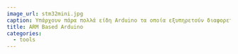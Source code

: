 ```yaml
---
image_url: stm32mini.jpg
caption: Υπάρχουν πάρα πολλά είδη Arduino τα οποία εξυπηρετούν διαφορετικές ανάγκες. Το συγκεκριμένο βασίζεται στην αρχιτεκτονική ARM Cortex M3 και προσφέρει περισσότερους πόρους και ποιο σύγχρονες τεχνολογίες διασυνδεσιμότητας.
title: ARM Based Arduino
categories:
  - tools
---
```

